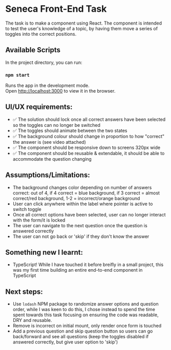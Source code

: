 # Seneca Front-End Task

The task is to make a component using React. The component is intended to test the user's knowledge of a topic, by having them move a series of toggles into the correct positions.

## Available Scripts

In the project directory, you can run:

### `npm start`

Runs the app in the development mode.\
Open [http://localhost:3000](http://localhost:3000) to view it in the browser.

## UI/UX requirements:

- ✅ The solution should lock once all correct answers have been selected so the toggles can no longer be switched
- ✅ The toggles should animate between the two states
- ✅ The background colour should change in proportion to how "correct" the answer is (see video attached)
- ✅ The component should be responsive down to screens 320px wide
- ✅ The component should be reusable & extendable, it should be able to accommodate the question changing

## Assumptions/Limitations:

- The background changes color depending on number of answers correct: out of 4, if 4 correct = blue background, if 3 correct = almost correct/red background, 1-2 = incorrect/orange background
- User can click anywhere within the label where pointer is active to switch toggle
- Once all correct options have been selected, user can no longer interact with the form/it is locked
- The user can navigate to the next question once the question is answered correctly
- The user can not go back or 'skip' if they don't know the answer

## Something new I learnt:

- TypeScript! While I have touched it before breifly in a small project, this was my first time building an entire end-to-end component in TypeScript

## Next steps:

- Use `lodash` NPM package to randomize answer options and question order, while I was keen to do this, I chose instead to spend the time spent towards this task focusing on ensuring the code was readable, DRY and reusable.
- Remove is incorrect on initial mount, only render once form is touched
- Add a previous question and skip question button so users can go back/forward and see all questions (keep the toggles disabled if answered correctly, but give user option to 'skip')
